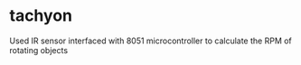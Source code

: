 # tachyon
Used IR sensor interfaced with 8051 microcontroller to calculate the RPM of rotating objects
